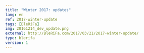 ```yaml
---
title: "Winter 2017: updates"
lang: en
ref: 2017-winter-update
tags: [BleRiFa]
img: 20161214_dev_update.png
external: http://BleRiFa.com/2017/03/21/2017-winter-update/
type: blerifa
version: 1
---
```

